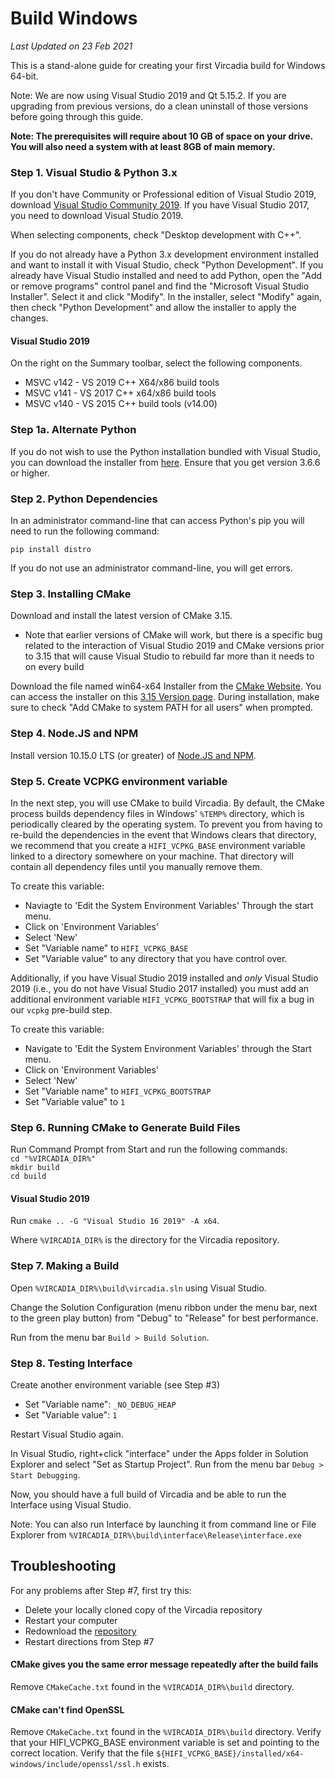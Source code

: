 # Build Windows

*Last Updated on 23 Feb 2021*

This is a stand-alone guide for creating your first Vircadia build for Windows 64-bit.  

Note: We are now using Visual Studio 2019 and Qt 5.15.2.
If you are upgrading from previous versions, do a clean uninstall of those versions before going through this guide.  

**Note: The prerequisites will require about 10 GB of space on your drive. You will also need a system with at least 8GB of main memory.**

### Step 1. Visual Studio & Python 3.x

If you don't have Community or Professional edition of Visual Studio 2019, download [Visual Studio Community 2019](https://visualstudio.microsoft.com/vs/). If you have Visual Studio 2017, you need to download Visual Studio 2019.

When selecting components, check "Desktop development with C++". 

If you do not already have a Python 3.x development environment installed and want to install it with Visual Studio, check "Python Development". If you already have Visual Studio installed and need to add Python, open the "Add or remove programs" control panel and find the "Microsoft Visual Studio Installer". Select it and click "Modify". In the installer, select "Modify" again, then check "Python Development" and allow the installer to apply the changes.

#### Visual Studio 2019

On the right on the Summary toolbar, select the following components.

* MSVC v142 - VS 2019 C++ X64/x86 build tools
* MSVC v141 - VS 2017 C++ x64/x86 build tools
* MSVC v140 - VS 2015 C++ build tools (v14.00)

### Step 1a. Alternate Python

If you do not wish to use the Python installation bundled with Visual Studio, you can download the installer from [here](https://www.python.org/downloads/). Ensure that you get version 3.6.6 or higher.

### Step 2. Python Dependencies

In an administrator command-line that can access Python's pip you will need to run the following command:

`pip install distro`

If you do not use an administrator command-line, you will get errors.

### Step 3. Installing CMake

Download and install the latest version of CMake 3.15. 
 * Note that earlier versions of CMake will work, but there is a specific bug related to the interaction of Visual Studio 2019 and CMake versions prior to 3.15 that will cause Visual Studio to rebuild far more than it needs to on every build

Download the file named win64-x64 Installer from the [CMake Website](https://cmake.org/download/). You can access the installer on this [3.15 Version page](https://cmake.org/files/v3.15/). During installation, make sure to check "Add CMake to system PATH for all users" when prompted.

### Step 4. Node.JS and NPM

Install version 10.15.0 LTS (or greater) of [Node.JS and NPM](<https://nodejs.org/en/download/>).

### Step 5. Create VCPKG environment variable
In the next step, you will use CMake to build Vircadia. By default, the CMake process builds dependency files in Windows' `%TEMP%` directory, which is periodically cleared by the operating system. To prevent you from having to re-build the dependencies in the event that Windows clears that directory, we recommend that you create a `HIFI_VCPKG_BASE` environment variable linked to a directory somewhere on your machine. That directory will contain all dependency files until you manually remove them.

To create this variable:
* Naviagte to 'Edit the System Environment Variables' Through the start menu.
* Click on 'Environment Variables'
* Select 'New' 
* Set "Variable name" to `HIFI_VCPKG_BASE`
* Set "Variable value" to any directory that you have control over.

Additionally, if you have Visual Studio 2019 installed and _only_ Visual Studio 2019 (i.e., you do not have Visual Studio 2017 installed) you must add an additional environment variable `HIFI_VCPKG_BOOTSTRAP` that will fix a bug in our `vcpkg` pre-build step.

To create this variable:
* Navigate to 'Edit the System Environment Variables' through the Start menu.
* Click on 'Environment Variables'
* Select 'New' 
* Set "Variable name" to `HIFI_VCPKG_BOOTSTRAP`
* Set "Variable value" to `1`

### Step 6. Running CMake to Generate Build Files

Run Command Prompt from Start and run the following commands:  
`cd "%VIRCADIA_DIR%"`  
`mkdir build`  
`cd build`  

#### Visual Studio 2019
Run `cmake .. -G "Visual Studio 16 2019" -A x64`.

Where `%VIRCADIA_DIR%` is the directory for the Vircadia repository.

### Step 7. Making a Build

Open `%VIRCADIA_DIR%\build\vircadia.sln` using Visual Studio.

Change the Solution Configuration (menu ribbon under the menu bar, next to the green play button) from "Debug" to "Release" for best performance.

Run from the menu bar `Build > Build Solution`.

### Step 8. Testing Interface

Create another environment variable (see Step #3)
* Set "Variable name": `_NO_DEBUG_HEAP`
* Set "Variable value": `1`

Restart Visual Studio again.

In Visual Studio, right+click "interface" under the Apps folder in Solution Explorer and select "Set as Startup Project". Run from the menu bar `Debug > Start Debugging`.

Now, you should have a full build of Vircadia and be able to run the Interface using Visual Studio.

Note: You can also run Interface by launching it from command line or File Explorer from `%VIRCADIA_DIR%\build\interface\Release\interface.exe`

## Troubleshooting

For any problems after Step #7, first try this:  
* Delete your locally cloned copy of the Vircadia repository  
* Restart your computer  
* Redownload the [repository](https://github.com/vircadia/vircadia)  
* Restart directions from Step #7  

#### CMake gives you the same error message repeatedly after the build fails

Remove `CMakeCache.txt` found in the `%VIRCADIA_DIR%\build` directory.

#### CMake can't find OpenSSL

Remove `CMakeCache.txt` found in the `%VIRCADIA_DIR%\build` directory.  Verify that your HIFI_VCPKG_BASE environment variable is set and pointing to the correct location. Verify that the file `${HIFI_VCPKG_BASE}/installed/x64-windows/include/openssl/ssl.h` exists.
